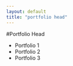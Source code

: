 ```yaml
---
layout: default
title: "portfolio head"
---
```


#Portfolio Head
* Portfolio 1
* Portfolio 2
* Portfolio 3

